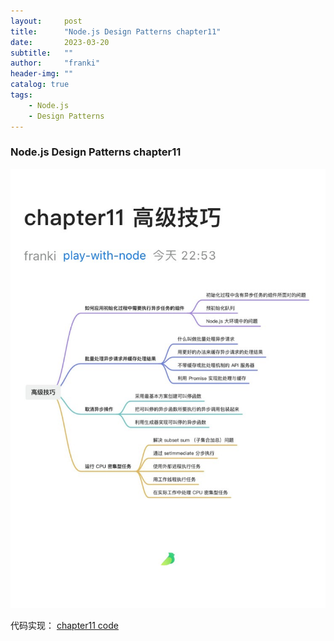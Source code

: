 ```yaml
---
layout:     post
title:      "Node.js Design Patterns chapter11"
date:       2023-03-20
subtitle:   ""
author:     "franki"
header-img: ""
catalog: true
tags:
    - Node.js
    - Design Patterns
---
```


### Node.js Design Patterns chapter11

![chapter11](/images/posts/node/node-design-patterns-chapter11.jpeg)

代码实现：
[chapter11 code](https://github.com/NikFranki/node-design-patterns/blob/master/11-advanced-recipes/1-async-init-quick-and-easy/localInitializationCheck.js)
